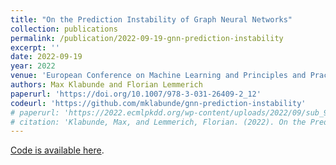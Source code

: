 ```yaml
---
title: "On the Prediction Instability of Graph Neural Networks"
collection: publications
permalink: /publication/2022-09-19-gnn-prediction-instability
excerpt: ''
date: 2022-09-19
year: 2022
venue: 'European Conference on Machine Learning and Principles and Practice of Knowledge Discovery in Databases (ECML PKDD)'
authors: Max Klabunde and Florian Lemmerich
paperurl: 'https://doi.org/10.1007/978-3-031-26409-2_12'
codeurl: 'https://github.com/mklabunde/gnn-prediction-instability'
# paperurl: 'https://2022.ecmlpkdd.org/wp-content/uploads/2022/09/sub_955.pdf'
# citation: 'Klabunde, Max, and Lemmerich, Florian. (2022). On the Prediction Instability of Graph Neural Networks. ECML PKDD 2022.'
---
```

[Code is available here](https://github.com/mklabunde/gnn-prediction-instability).
